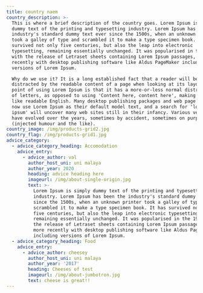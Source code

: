 ```yaml
---
title: country naem
country_description: >-
  This is where a brief description of the country goes. Lorem Ipsum is simply
  dummy text of the printing and typesetting industry. Lorem Ipsum has been the
  industry's standard dummy text ever since the 1500s, when an unknown printer
  took a galley of type and scrambled it to make a type specimen book. It has
  survived not only five centuries, but also the leap into electronic
  typesetting, remaining essentially unchanged. It was popularised in the 1960s
  with the release of Letraset sheets containing Lorem Ipsum passages, and more
  recently with desktop publishing software like Aldus PageMaker including
  versions of Lorem Ipsum.

  Why do we use it? It is a long established fact that a reader will be
  distracted by the readable content of a page when looking at its layout. The
  point of using Lorem Ipsum is that it has a more-or-less normal distribution
  of letters, as opposed to using 'Content here, content here', making it look
  like readable English. Many desktop publishing packages and web page editors
  now use Lorem Ipsum as their default model text, and a search for 'lorem
  ipsum' will uncover many web sites still in their infancy. Various versions
  have evolved over the years, sometimes by accident, sometimes on purpose
  (injected humour and the like).
country_image: /img/products-grid2.jpg
country_flag: /img/products-grid1.jpg
advice_category:
  - advice_category_heading: Accomodation
    advice_entry:
      - advice_author: val
        author_host_uni: uni malaya
        author_year: 2020
        heading: advice heading here
        imageurl: /img/about-single-origin.jpg
        text: >-
          Lorem Ipsum is simply dummy text of the printing and typesetting
          industry. Lorem Ipsum has been the industry's standard dummy text ever
          since the 1500s, when an unknown printer took a galley of type and
          scrambled it to make a type specimen book. It has survived not only
          five centuries, but also the leap into electronic typesetting,
          remaining essentially unchanged. It was popularised in the 1960s with
          the release of Letraset sheets containing Lorem Ipsum passages, and
          more recently with desktop publishing software like Aldus PageMaker
          including versions of Lorem Ipsum.
  - advice_category_heading: Food
    advice_entry:
      - advice_author: cheesey
        author_host_uni: uni malaya
        author_year: '2017'
        heading: Cheeses of test
        imageurl: /img/about-jumbotron.jpg
        text: cheese is great!!
---
```


